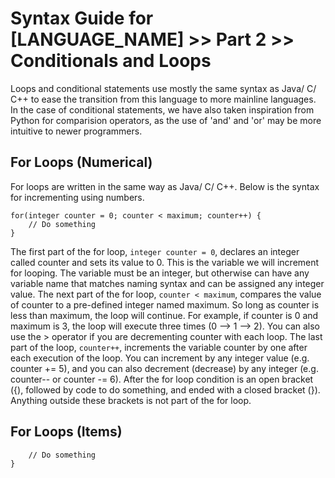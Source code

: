 # Syntax Guide for [LANGUAGE_NAME] >> Part 2 >> Conditionals and Loops

Loops and conditional statements use mostly the same syntax as Java/ C/ C++ to ease the transition from this language to more mainline languages. In the case of conditional statements, we have also taken inspiration from Python for comparision operators, as the use of 'and' and 'or' may be more intuitive to newer programmers.

## For Loops (Numerical)
For loops are written in the same way as Java/ C/ C++. Below is the syntax for incrementing using numbers.
```
for(integer counter = 0; counter < maximum; counter++) {
    // Do something
}
```
The first part of the for loop, `integer counter = 0`, declares an integer called counter and sets its value to 0. This is the variable we will increment for looping. The variable must be an integer, but otherwise can have any variable name that matches naming syntax and can be assigned any integer value.
The next part of the for loop, `counter < maximum`, compares the value of counter to a pre-defined integer named maximum. So long as counter is less than maximum, the loop will continue. For example, if counter is 0 and maximum is 3, the loop will execute three times (0 --> 1 --> 2). You can also use the > operator if you are decrementing counter with each loop.
The last part of the loop, `counter++`, increments the variable counter by one after each execution of the loop. You can increment by any integer value (e.g. counter += 5), and you can also decrement (decrease) by any integer (e.g. counter-- or counter -= 6).
After the for loop condition is an open bracket ({), followed by code to do something, and ended with a closed bracket (}). Anything outside these brackets is not part of the for loop.

## For Loops (Items)

```for(item in list) {
    // Do something
}